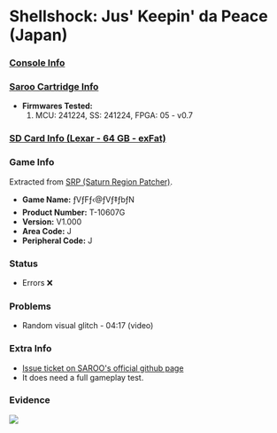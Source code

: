 # Shellshock: Jus' Keepin' da Peace (Japan)

### [Console Info](../../../../Info/Consoles/VA13/README.md)

### [Saroo Cartridge Info](../../../../Info/Cartridges/GuangzhouSanStarOnlineShop/1.6/README.md)

- <b>Firmwares Tested:</b>
  1. MCU: 241224, SS: 241224, FPGA: 05 - v0.7

### [SD Card Info (Lexar - 64 GB - exFat)](../../../../Info/SdCards/Lexar/64GB/exfat/README.md)

### Game Info

Extracted from [SRP (Saturn Region Patcher)](https://segaxtreme.net/resources/saturn-region-patcher.81/download).

- <b>Game Name:</b> ƒVƒFƒ‹@ƒVƒ‡ƒbƒN
- <b>Product Number:</b> T-10607G
- <b>Version:</b> V1.000
- <b>Area Code:</b> J
- <b>Peripheral Code:</b> J

### Status

- Errors :x:

### Problems

- Random visual glitch - 04:17 (video)

### Extra Info

- [Issue ticket on SAROO's official github page](https://github.com/tpunix/SAROO/issues/298)
- It does need a full gameplay test.

### Evidence

[![](https://img.youtube.com/vi/VzUb9O50xrI/0.jpg)](https://www.youtube.com/watch?v=VzUb9O50xrI)
